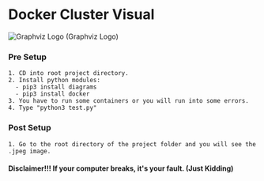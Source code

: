 # Docker Cluster Visual
![Graphviz Logo](https://graphviz.org/Resources/app.png)
(Graphviz Logo)

### Pre Setup
```
1. CD into root project directory.
2. Install python modules: 
  - pip3 install diagrams
  - pip3 install docker
3. You have to run some containers or you will run into some errors.
4. Type "python3 test.py" 
```

### Post Setup
```
1. Go to the root directory of the project folder and you will see the .jpeg image. 
```

                          





#### Disclaimer!!! If your computer breaks, it's your fault. (Just Kidding) 

